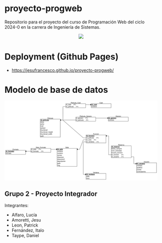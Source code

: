 # proyecto-progweb
Repositorio para el proyecto del curso de Programación Web del ciclo 2024-0 en la carrera de Ingeniería de Sistemas.
<p align="center">
  <img src="https://www.ulima.edu.pe/sites/default/files/styles/600x300/public/news/img/escudo_600x300-01_1.jpg?itok=0_61sHmS"/>
</p>

# Deployment (Github Pages)
- https://jesufrancesco.github.io/proyecto-progweb/

# Modelo de base de datos
<p align="center">
  <img src="modelo.png"/>
</p>


## Grupo 2 - Proyecto Integrador
Integrantes:
- Alfaro, Lucía
- Amoretti, Jesu
- Leon, Patrick
- Fernández, Italo
- Taype, Daniel
